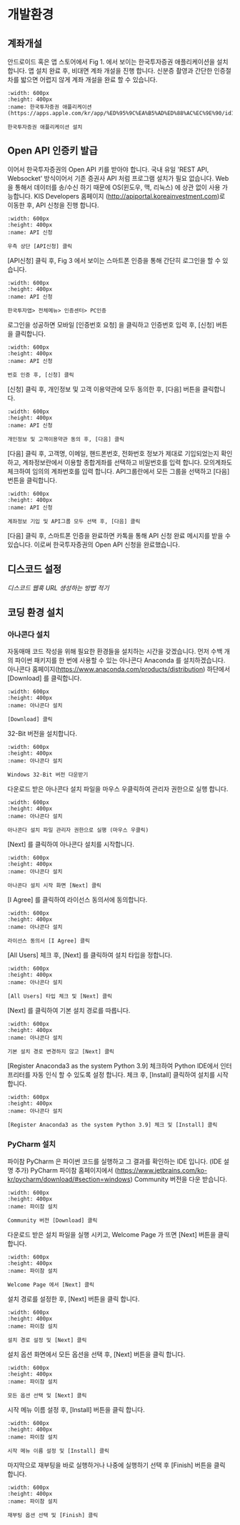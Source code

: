 # 개발환경

## 계좌개설

안드로이드 혹은 앱 스토어에서 Fig 1. 에서 보이는 한국투자증권 애플리케이션을 설치 합니다. 
앱 설치 완료 후, 비대면 계좌 개설을 진행 합니다. 
신분증 촬영과 간단한 인증절차를 밟으면 어렵지 않게 계좌 개설을 완료 할 수 있습니다.

```{figure} images/hanguk_app.png
:width: 600px
:height: 400px
:name: 한국투자증권 애플리케이션(https://apps.apple.com/kr/app/%ED%95%9C%EA%B5%AD%ED%88%AC%EC%9E%90/id1621986905)

한국투자증권 애플리케이션 설치
```

## Open API 인증키 발급

이어서 한국투자증권의 Open API 키를 받아야 합니다.
국내 유일 'REST API, Websocket' 방식이어서 기존 증권사 API 처럼 프로그램 설치가 필요 없습니다.
Web 을 통해서 데이터를 송/수신 하기 때문에 OS(윈도우, 맥, 리눅스) 에 상관 없이 사용 가능합니다.
KIS Developers 홈페이지 (http://apiportal.koreainvestment.com)로 이동한 후, API 신청을 진행 합니다. 

```{figure} images/api_1.png
:width: 600px
:height: 400px
:name: API 신청

우측 상단 [API신청] 클릭
```

[API신청] 클릭 후, Fig 3 에서 보이는 스마트폰 인증을 통해 간단히 로그인을 할 수 있습니다.

```{figure} images/api_2.png
:width: 600px
:height: 400px
:name: API 신청

한국투자앱> 전체메뉴> 인증센터> PC인증
```

로그인을 성공하면 모바일 [인증번호 요청] 을 클릭하고 인증번호 입력 후, [신청] 버튼을 클릭합니다.

```{figure} images/api_3.png
:width: 600px
:height: 400px
:name: API 신청

번호 인증 후, [신청] 클릭
```

[신청] 클릭 후, 개인정보 및 고객 이용약관에 모두 동의한 후, [다음] 버튼을 클릭합니다. 

```{figure} images/api_4.png
:width: 600px
:height: 400px
:name: API 신청

개인정보 및 고객이용약관 동의 후, [다음] 클릭
```

[다음] 클릭 후, 고객명, 이메일, 핸드폰번호, 전화번호 정보가 제대로 기입되었는지 확인하고,
계좌정보란에서 이용할 종합게좌를 선택하고 비밀번호를 입력 합니다. 모의계좌도 체크하여 임의의 계좌번호를 입력 합니다.
API그룹란에서 모든 그룹을 선택하고 [다음] 번튼을 클릭합니다.

```{figure} images/api_5.png
:width: 600px
:height: 400px
:name: API 신청

계좌정보 기입 및 API그룹 모두 선택 후, [다음] 클릭
```

[다음] 클릭 후, 스마트폰 인증을 완료하면 카톡을 통해 API 신청 완료 메시지를 받을 수 있습니다.
이로써 한국투자증권의 Open API 신청을 완료했습니다. 

## 디스코드 설정

*디스코드 웹훅 URL 생성하는 방법 적기*

## 코딩 환경 설치

### 아나콘다 설치

자동매매 코드 작성을 위해 필요한 환경들을 설치하는 시간을 갖겠습니다.
먼저 수백 개의 파이썬 패키지를 한 번에 사용할 수 있는 아나콘다 Anaconda 를 
설치하겠습니다. 
아나콘다 홈페이지(https://www.anaconda.com/products/distribution) 하단에서 [Download] 를 클릭합니다.   

```{figure} images/anaconda_1.png
:width: 600px
:height: 400px
:name: 아나콘다 설치

[Download] 클릭
```

32-Bit 버전을 설치합니다.

```{figure} images/anaconda_2.png
:width: 600px
:height: 400px
:name: 아나콘다 설치

Windows 32-Bit 버전 다운받기
```

다운로드 받은 아나콘다 설치 파일을 마우스 우클릭하여 관리자 권한으로 실행 합니다. 

```{figure} images/anaconda_3.png
:width: 600px
:height: 400px
:name: 아나콘다 설치

아나콘다 설치 파일 관리자 권한으로 실행 (마우스 우클릭)
```

[Next] 를 클릭하여 아나콘다 설치를 시작합니다.

```{figure} images/anaconda_4.png
:width: 600px
:height: 400px
:name: 아나콘다 설치

아나콘다 설치 시작 화면 [Next] 클릭
```

[I Agree] 를 클릭하여 라이선스 동의서에 동의합니다. 

```{figure} images/anaconda_5.png
:width: 600px
:height: 400px
:name: 아나콘다 설치

라이선스 동의서 [I Agree] 클릭
```

[All Users] 체크 후, [Next] 를 클릭하여 설치 타입을 정합니다.

```{figure} images/anaconda_6.png
:width: 600px
:height: 400px
:name: 아나콘다 설치

[All Users] 타입 체크 및 [Next] 클릭
```

[Next] 를 클릭하여 기본 설치 경로를 따릅니다.

```{figure} images/anaconda_7.png
:width: 600px
:height: 400px
:name: 아나콘다 설치

기본 설치 경로 변경하지 않고 [Next] 클릭
```

[Register Anaconda3 as the system Python 3.9] 체크하여 Python IDE에서 인터프리터를 자동 인식 할 수 있도록 설정 합니다. 
체크 후, [Install] 클릭하여 설치를 시작합니다.

```{figure} images/anaconda_8.png
:width: 600px
:height: 400px
:name: 아나콘다 설치

[Register Anaconda3 as the system Python 3.9] 체크 및 [Install] 클릭
```

### PyCharm 설치

파이참 PyCharm 은 파이썬 코드를 실행하고 그 결과를 확인하는 IDE 입니다. (IDE 설명 추가)
PyCharm 파이참 홈페이지에서 (https://www.jetbrains.com/ko-kr/pycharm/download/#section=windows) 
Community 버전을 다운 받습니다.

```{figure} images/PyCharm_1.png
:width: 600px
:height: 400px
:name: 파이참 설치

Community 버전 [Download] 클릭
```

다운로드 받은 설치 파일을 실행 시키고,
Welcome Page 가 뜨면 [Next] 버튼을 클릭 합니다.

```{figure} images/PyCharm_2.png
:width: 600px
:height: 400px
:name: 파이참 설치

Welcome Page 에서 [Next] 클릭
```

설치 경로를 설정한 후, [Next] 버튼을 클릭 합니다.

```{figure} images/PyCharm_3.png
:width: 600px
:height: 400px
:name: 파이참 설치

설치 경로 설정 및 [Next] 클릭
```

설치 옵션 화면에서 모든 옵션을 선택 후, [Next] 버튼을 클릭 합니다.

```{figure} images/PyCharm_4.png
:width: 600px
:height: 400px
:name: 파이참 설치

모든 옵션 선택 및 [Next] 클릭
```

시작 메뉴 이름 설정 후, [Install] 버튼을 클릭 합니다.

```{figure} images/PyCharm_5.png
:width: 600px
:height: 400px
:name: 파이참 설치

시작 메뉴 이름 설정 및 [Install] 클릭
```

마지막으로 재부팅을 바로 실행하거나 나중에 실행하기 선택 후 [Finish] 버튼을 클릭 합니다.

```{figure} images/PyCharm_6.png
:width: 600px
:height: 400px
:name: 파이참 설치

재부팅 옵션 선택 및 [Finish] 클릭
```


